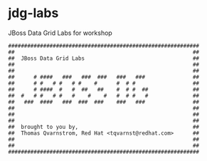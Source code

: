 jdg-labs
========

JBoss Data Grid Labs for workshop 

    ############################################################
    ##                                                        ##
    ##  JBoss Data Grid Labs                                  ##
    ##                                                        ##
    ##                                                        ##
    ##      # ####   ###   ###  ###   ###   ###               ##
    ##      # #   # #   # #    #      #  # #                  ##
    ##      # ####  #   #  ##   ##    #  # #  ##              ##
    ##  #   # #   # #   #    #    #   #  # #   #              ##
    ##   ###  ####   ###  ###  ###    ###   ###               ##
    ##                                                        ##
    ##                                                        ##
    ##                                                        ##
    ##  brought to you by,                                    ##
    ##  Thomas Qvarnstrom, Red Hat <tqvarnst@redhat.com>      ##
    ##                                                        ##
    ##                                                        ##
    ############################################################

